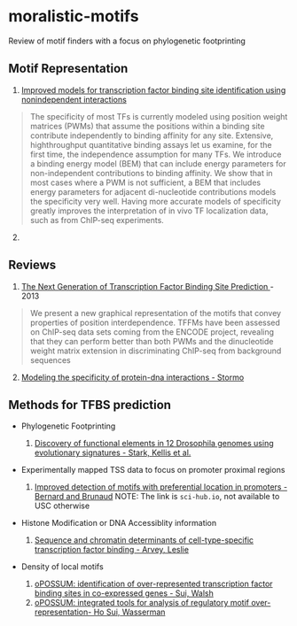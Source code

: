# moralistic-motifs
Review of motif finders with a focus on phylogenetic footprinting

## Motif Representation
1. [Improved models for transcription factor binding site identification using nonindependent interactions](http://www.genetics.org/content/genetics/early/2012/04/11/genetics.112.138685.full.pdf)

  >The specificity of most TFs is currently modeled using
  position weight matrices (PWMs) that assume the positions within a binding site
  contribute independently to binding affinity for any site. Extensive, highthroughput
  quantitative binding assays let us examine, for the first time, the
  independence assumption for many TFs.  We introduce a binding energy model (BEM) that can include
  energy parameters for non-independent contributions to binding affinity. We
  show that in most cases where a PWM is not sufficient, a BEM that includes
  energy parameters for adjacent di-nucleotide contributions models the specificity
  very well. Having more accurate models of specificity greatly improves the
  interpretation of in vivo TF localization data, such as from ChIP-seq experiments. 
2. 

## Reviews

1. [The Next Generation of Transcription Factor Binding Site Prediction
](http://journals.plos.org/ploscompbiol/article?id=10.1371/journal.pcbi.1003214) - 2013 
  > We present a new graphical representation of the motifs that convey properties of position
  interdependence. TFFMs have been assessed on ChIP-seq data sets coming from the ENCODE project, revealing that
  they can perform better than both PWMs and the dinucleotide weight matrix extension in discriminating ChIP-seq from
  background sequences

2. [Modeling the specificity of protein-dna interactions - Stormo](http://link.springer.com/article/10.1007%2Fs40484-013-0012-4#/page-1)

## Methods for TFBS prediction

- Phylogenetic Footprinting
  1. [Discovery of functional elements in 12 Drosophila genomes using evolutionary signatures - Stark, Kellis et al.](http://www.nature.com/nature/journal/v450/n7167/pdf/nature06340.pdf)

- Experimentally mapped TSS data to focus on promoter proximal regions
  1. [Improved detection of motifs with preferential location in promoters - Bernard and Brunaud](http://www.nrcresearchpress.com.sci-hub.io/doi/abs/10.1139/g10-042?url_ver=Z39.88-2003&rfr_id=ori%3Arid%3Acrossref.org&rfr_dat=cr_pub%3Dpubmed&) NOTE: The link is `sci-hub.io`, not available to USC otherwise
  
- Histone Modification or DNA Accessiblity information
  1. [Sequence and chromatin determinants of cell-type-specific transcription factor binding - Arvey, Leslie](http://genome.cshlp.org/content/22/9/1723.full.pdf)

- Density of local motifs
  1. [oPOSSUM: identification of over-represented transcription factor binding sites
in co-expressed genes - Sui, Walsh](http://nar.oxfordjournals.org/content/33/10/3154.full-text-lowres.pdf)
  2. [oPOSSUM: integrated tools for analysis of regulatory motif over-representation- Ho Sui, Wasserman](http://www.ncbi.nlm.nih.gov/pmc/articles/PMC1933229/pdf/gkm427.pdf) 
